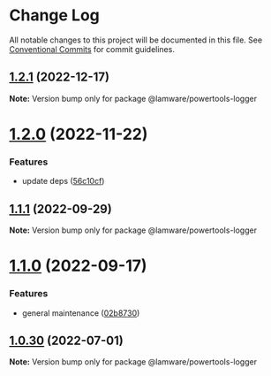 # Change Log

All notable changes to this project will be documented in this file.
See [Conventional Commits](https://conventionalcommits.org) for commit guidelines.

## [1.2.1](https://github.com/evilkiwi/lamware/compare/@lamware/powertools-logger@1.2.0...@lamware/powertools-logger@1.2.1) (2022-12-17)

**Note:** Version bump only for package @lamware/powertools-logger





# [1.2.0](https://github.com/evilkiwi/lamware/compare/@lamware/powertools-logger@1.1.1...@lamware/powertools-logger@1.2.0) (2022-11-22)


### Features

* update deps ([56c10cf](https://github.com/evilkiwi/lamware/commit/56c10cf693d4dbab4f98b9ca8867423e1792a1ac))





## [1.1.1](https://github.com/evilkiwi/lamware/compare/@lamware/powertools-logger@1.1.0...@lamware/powertools-logger@1.1.1) (2022-09-29)

**Note:** Version bump only for package @lamware/powertools-logger





# [1.1.0](https://github.com/evilkiwi/lamware/compare/@lamware/powertools-logger@1.0.30...@lamware/powertools-logger@1.1.0) (2022-09-17)


### Features

* general maintenance ([02b8730](https://github.com/evilkiwi/lamware/commit/02b8730fc776181b6be8c8950e17a186380d975e))





## [1.0.30](https://github.com/evilkiwi/lamware/compare/@lamware/powertools-logger@1.0.29...@lamware/powertools-logger@1.0.30) (2022-07-01)

**Note:** Version bump only for package @lamware/powertools-logger
